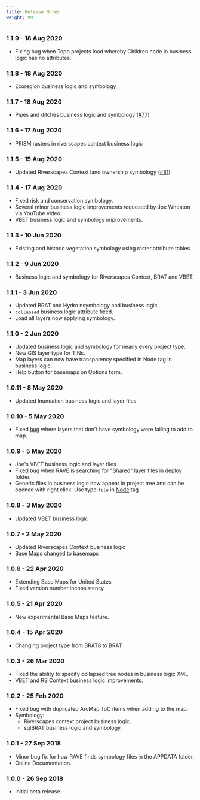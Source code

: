 ```yaml
---
title: Release Notes
weight: 99
---
```


### 1.1.9 - 18 Aug 2020

* Fixing bug when Topo projects load whereby Children node in business logic has no attributes.

### 1.1.8 - 18 Aug 2020

* Ecoregion business logic and symbology

### 1.1.7 - 18 Aug 2020

* Pipes and ditches business logic and symbology ([#77](https://github.com/Riverscapes/RaveAddIn/issues/77))
### 1.1.6 - 17 Aug 2020

* PRISM rasters in riverscapes context business logic

### 1.1.5 - 15 Aug 2020

* Updated Riverscapes Context land ownership symbology ([#81](https://github.com/Riverscapes/RaveAddIn/pull/81)).

### 1.1.4 - 17 Aug 2020

* Fixed risk and conservation symbology.
* Several minor business logic improvements requested by Joe Wheaton via YouTube video.
* VBET business logic and symbology improvements.

### 1.1.3 - 10 Jun 2020

* Existing and historic vegetation symbology using raster attribute tables 

### 1.1.2 - 9 Jun 2020

* Business logic and symbology for Riverscapes Context, BRAT and VBET.

### 1.1.1 - 3 Jun 2020

* Updated BRAT and Hydro nsymbology and business logic.
* `collapsed` business logic attribute fixed.
* Load all layers now applying symbology. 

### 1.1.0 - 2 Jun 2020

* Updated business logic and symbology for nearly every project type.
* New GIS layer type for TINs.
* Map layers can now have transparency specified in Node tag in business logic.
* Help button for basemaps on Options form.

### 1.0.11 - 8 May 2020

* Updated Inundation business logic and layer files

### 1.0.10 - 5 May 2020

* Fixed [bug](https://github.com/Riverscapes/RaveAddIn/issues/24) where layers that don't have symbology were failing to add to map.

### 1.0.9 - 5 May 2020

* Joe's VBET business logic and layer files
* Fixed bug when RAVE is searching for "Shared" layer files in deploy folder.
* Generic files in business logic now appear in project tree and can be opened with right click. Use type `file` in [Node](http://rave.riverscapes.xyz/business-logic.html#node) tag.

### 1.0.8 - 3 May 2020

* Updated VBET business logic

### 1.0.7 - 2 May 2020

* Updated Riverscapes Context business logic
* Base Maps changed to basemaps

### 1.0.6 - 22 Apr 2020

* Extending Base Maps for United States
* Fixed version number inconsistency

### 1.0.5 - 21 Apr 2020

* New experimental Base Maps feature.

### 1.0.4 - 15 Apr 2020

* Changing project type from BRAT8 to BRAT

### 1.0.3 - 26 Mar 2020

* Fixed the ability to specify collapsed tree nodes in business logic XML
* VBET and RS Context business logic improvements.

### 1.0.2 - 25 Feb 2020

* Fixed bug with duplicated ArcMap ToC items when adding to the map.
* Symbology:
  * Riverscapes context project business logic.
  * sqlBRAT business logic and symbology.

### 1.0.1 - 27 Sep 2018

* Minor bug fix for how RAVE finds symbology files in the APPDATA folder.
* Online Documentation.

### 1.0.0 - 26 Sep 2018

* Initial beta release.
